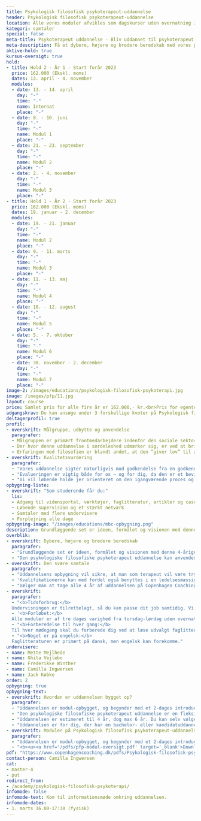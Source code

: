 ```yaml
---
title: Psykologisk filosofisk psykoterapeut-uddannelse
header: Psykologisk filosofisk psykoterapeut-uddannelse
location: Alle vores moduler afvikles som dagskurser uden overnatning i vores undervisningslokaler på Blegdamsvej 104D, 3. sal, 2100 København Ø, dog med undtagelse af det todages intromodul, der afvikles som internat med én overnatning.
kategori: samtaler
special: false
meta-title: Psykoterapeut uddannelse - Bliv uddannet til psykoterapeut hos CCC
meta-description: Få et dybere, højere og bredere beredskab med vores psykoterapeut uddannelse, der klæder dig på til at varetage de svære samtaler - psykologisk og filosofisk. Læs mere her.
aktive-hold: true
kursus-oversigt: true
hold:
- title: Hold 2 - År 1 - Start forår 2023
  price: 162.000 (Ekskl. moms)
  dates: 13. april - 4. november
  modules:
  - date: 13. - 14. april
    day: "-"
    time: "-"
    name: Internat
    place: "-"
  - date: 8. - 10. juni
    day: "-"
    time: "-"
    name: Modul 1
    place: "-"
  - date: 21. – 23. september
    day: "-"
    time: "-"
    name: Modul 2
    place: "-"
  - date: 2. - 4. november
    day: "-"
    time: "-"
    name: Modul 3
    place: "-"
- title: Hold 1 - År 2 - Start forår 2023
  price: 162.000 (Ekskl. moms)
  dates: 19. januar - 2. december
  modules:
  - date: 19. - 21. januar
    day: "-"
    time: "-"
    name: Modul 2
    place: "-"
  - date: 9. - 11. marts
    day: "-"
    time: "-"
    name: Modul 3
    place: "-"
  - date: 11. - 13. maj
    day: "-"
    time: "-"
    name: Modul 4
    place: "-"
  - date: 10. - 12. august
    day: "-"
    time: "-"
    name: Modul 5
    place: "-"
  - date: 5. - 7. oktober
    day: "-"
    time: "-"
    name: Modul 6
    place: "-"
  - date: 30. november - 2. december
    day: "-"
    time: "-"
    name: Modul 7
    place: "-"
image-2: /images/educations/psykologisk-filosofisk-psykoterapi.jpg
image: /images/pfp/11.jpg
layout: course
price: Samlet pris for alle fire år er 162.000,- kr.<br>Pris for egenterapi alle fire år er 21.600,- kr.<br>Pris for supervision for 2, 3 og 4 år er 12.000,- kr.<br>Der er mulighed for køb af enkeltmoduler, samt addragsordning. Kontakt os for mere information.
adgangskrav: Du kan ansøge under 3 forskellige kvoter på Psykologisk filosofisk psykoterapeut-uddannelsen.<br><b><u><a href="/pdfs/pfp-adgangskrav.pdf" target="_blank">Download folder omkring adgangskrav</a></u></b>
deltagerprofil: true
profil:
- overskrift: Målgruppe, udbytte og anvendelse
  paragrafer:
  - Målgruppen er primært frontmedarbejdere indenfor den sociale sektor og behandlings-forvaltning, dvs. behandlere i kommunalt regi, job-center-medarbejdere, men også (mellem)ledere, team-ledere, HR-medarbejdere og mennesker, der generelt arbejder med dialog og mellemmenneskelig kommunikation i grupper såvel som individuelt (fx borgere, kunder, klienter, kollegaer, etc.) vil finde anvendelse i uddannelsens effekter, virkninger og opøvede færdigheder, fx ift konflikthåndtering og målrettede samtaler.
  - Der hvor denne uddannelse i særdeleshed udmærker sig, er ved at bringe filosofien ind som en ligeværdig partner til psykologien i en terapeutisk sammenhæng. Konkret kan man argumentere for, at filosofien lader klienterne tale rundt om en given episode på en måde, der tillader, at de kun føler det, de kan rumme, uden en direkte konfrontation med en dertil følelse af skam, skyld og mindreværd.
  - Erfaringen med filosofien er blandt andet, at den ”giver lov” til at arbejde med underliggende dybe ubevidste lag, uden at man bliver fanget ind i de mere personlighedspsykologiske forsvarsmekanismer. Mulighederne for menneskelig udvikling og healing af dybe sår har optimale muligheder ved denne terapeutiske kombination.
- overskrift: Kvalitetsvurdering
  paragrafer:
  - "Vores uddannelse sigter naturligvis mod godkendelse fra en godkendt dansk Psykoterapeutforening, således at vi som leverandør og privat udbyder lever op til de ministerielle krav for private psykoterapeutuddannelser uden afvigelser."
  - "Evalueringen er vigtig både for os – og for dig, da den er et bevis og en dokumentation for, at vores uddannelse er tidssvarende, og at standarden i undervisningen lever op til de ministerielle kvalitetskriterier. For at blive evalueret og godkendt kræves der en stærk sammenhæng imellem de teoretiske grundpiller, som uddannelsen hviler på, de metoder vi underviser dig i, litteraturen vi anbefaler dig at læse og måden, vi eksaminerer dig på."
  - "Vi vil løbende holde jer orienteret om den igangværende proces og I er altid velkomne til at spørge os, hvis I ønsker yderligere information omkring vores uddannelse."
opbygning-liste:
- overskrift: "Som studerende får du:"
  lis:
  - Adgang til vidensportal, værktøjer, faglitteratur, artikler og cases
  - Løbende supervision og et stærkt netværk
  - Samtaler med flere undervisere
  - Forplejning alle dage
opbygning-image: "/images/educations/mbc-opbygning.png"
description: Grundlæggende set er ideen, formålet og visionen med denne 4-årige terapi-uddannelse at kombinere, nuancere og kvalificere samarbejdet mellem den filosofiske tradition og dannelse og den psykologiske og psykoterapeutiske tradition og dannelse.
overblik:
- overskrift: Dybere, højere og bredere beredskab
  paragrafer:
  - "Grundlæggende set er ideen, formålet og visionen med denne 4-årige terapi-uddannelse at kombinere, nuancere og kvalificere samarbejdet mellem den filosofiske tradition og dannelse og den psykologiske og psykoterapeutiske tradition og dannelse. I dette spektrum tilbyder og muliggør uddannelsen et dybere, højere og langt bredere beredskab at møde sin klient/borger og sig selv med. Gennem en lang række metoder og øvelser, teoretisk såvel som praktisk, dannes den kommende terapeut på denne uddannelse i at kunne møde det andet menneske som menneske og med-menneske."
  - "Den psykologiske filosofiske psykoterapeut uddannelse kan anvendes i mange forskellige kontekster. Hvis det ønskes, kan man ud fra indholdet i de enkelte moduler skræddersy de emner, der passer til det organisatoriske indhold, som man har behov for at udvikle. Hvis man vælger at tage et eller to hele år fra uddannelsen, vil man være i stand til at tage lettere terapeutiske samtaler på et relativt højt teknisk niveau."
- overskrift: Den svære samtale
  paragrafer:
  - "Uddannelsens opbygning vil sikre, at man som terapeut vil være tryg ved at samtalen bevæger sig ind på langt de fleste livsområder. Disse kvalifikationer kan med fordel anvendes i forskellige pædagogiske og sociale sammenhænge, hvor man har en tættere kontakt med borgeren, uanset om det er som frontmedarbejder på jobcentre, sagsbehandler i et børn- og ungeteam eller andet."
  - 'Kvalifikationerne kan med fordel også benyttes i en ledelsesmæssig sammenhæng. Dette kan f.eks. være i forhold til at føle sig personligt rustet til kvalificering af medarbejdernes målsætninger, ”den svære samtale” om sygefravær, samarbejdsvanskeligheder eller misbrugsadfærd. Det kan også være kvalificering/specificering af ønsker om at avancere i egen karriere.'
  - "Vælger man at tage alle 4 år af uddannelsen på Copenhagen Coaching Center, vil man erhverve sig kvalifikationer til at arbejde som psykoterapeut på langt de fleste områder."
- overskrift: 
  paragrafer:
  - "<b>Tidsforbrug:</b>
  Undervisningen er tilrettelagt, så du kan passe dit job samtidig. Vi mødes hver anden måned, og imellem hver mødegang mødes du også med din træningsgruppe. Ift. forberedelse af det afsluttende eksamensmodul på hvert semester, må der forventes at skulle afsættes lidt ekstra tid."
  - '<b>Forløbet:</b>
  Alle moduler er af tre dages varighed fra torsdag-lørdag uden overnatning. Intromodulet varer dog kun to dage, fra torsdag til og med fredag, med overnatning.'
  - "<b>Forberedelse til hver gang:</b>
  Til hver mødegang skal du forberede dig ved at læse udvalgt faglitteratur og løse mindre opgaver enten alene eller med din træningsgruppe. Vi bruger en digital studieportal, hvor du har adgang til alt materiale fra uddannelsen. Her kan du også kommunikere med undervisere og medstuderende."
  - "<b>Noget er på engelsk:</b>
  Faglitteraturen er primært på dansk, men engelsk kan forekomme."
undervisere:
- name: Mette Mejlhede
- name: Ghita Vejlebo
- name: Frederikke Winther
- name: Camilla Ingwersen
- name: Jack Købke
order: 2
opbygning: true
opbygning-text:
- overskrift: Hvordan er uddannelsen bygget op?
  paragrafer:
  - "Uddannelsen er modul-opbygget, og begynder med et 2-dages introducerende internat. Hvert år består derudover af 6-7 grundmoduler af tre dages varighed uden overnatning. Uddannelsen er 4-årig, og hvert halve/hele år afsluttes med en skriftlig/mundtlig og/eller praktisk prøve og/eller eksamen. Det første år er mildere og bredere ift arbejdet med sig selv, og egne færdigheder. Som årene skrider frem, bliver det mere og mere dybdegående og specialiseret. Det er en forudsætning for gennemførsel, at hver deltager opfylder det antal timer, som skal bruges på egen terapi, terapeutisk praksis, træningstimer i gruppe, samt feedback og supervision på egen praksis."
  - "Den psykologiske filosofiske psykoterapeut uddannelse er en fleksibel videreuddannelse i moduler, som kan tages samtidig med, at du passer dit job. Intentionen er, du som udgangspunkt arbejder med opgaver, der relaterer sig til dit arbejde eller interesseområde."
  - "Uddannelsen er estimeret til 4 år, dog max 6 år. Du kan selv vælge tempoet."
  - "Uddannelsen er for dig, der har en bachelor- eller kandidatuddannelse inden for området og mindst to års relevant erhvervserfaring. Der kan også ansøges om realkompetence-vurdering, hvis du har en anden uddannelsesmæssig baggrund. Det vil bero på en individuel vurdering og samtale."
- overskrift: Moduler på Psykologisk filosofisk psykoterapeut-uddannelsen
  paragrafer:
  - "Uddannelsen er modul-opbygget, og begynder med et 2-dages introducerende internat. Hvert år består derudover af 6/7 grundmoduler af tre dages varighed uden overnatning. Uddannelsen er 4-årig, og hvert halve år slutter med en skriftlig/mundtlig og/eller praktisk prøve og/eller eksamen. Det første år er mildere og bredere ift arbejdet med sig selv, og egne færdigheder. Som årene skrider frem, bliver det mere og mere dybdegående og specialiseret. Det er en forudsætning for gennemførsel, at hver deltager opfylder det antal timer, som skal bruges på egen terapi, terapeutisk praksis, træningstimer i gruppe, samt feedback og supervision på egen praksis."
  - "<b><u><a href='/pdfs/pfp-modul-oversigt.pdf' target='_blank'>Download moduloversigt her</a></b></u>"
pdf: "https://www.copenhagencoaching.dk/pdfs/Psykologisk-filosofisk-psykoterapi-infofolder.pdf"
contact-person: Camilla Ingwersen
cat:
- master-4
- put
redirect_from:
- /academy/psykologisk-filosofisk-psykoterapi/
infomode: false
infomode-text: Kom til informationsmøde omkring uddannelsen.
infomode-dates:
- 1. marts 16.00-17:30 (fysisk)
---
```

